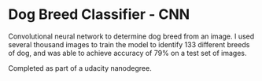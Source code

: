 # Dog Breed Classifier - CNN

Convolutional neural network to determine dog breed from an image. I used several thousand images to train the model to identify 133 different breeds of dog, and was able to achieve accuracy of 79% on a test set of images. 

Completed as part of a udacity nanodegree.

